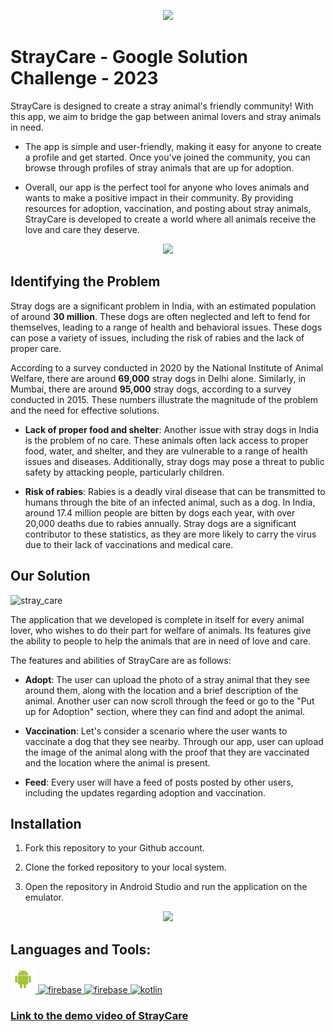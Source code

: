<p align="center" justify-content="space-around">
    <img src="https://user-images.githubusercontent.com/99107358/229183712-49dc5116-8258-4747-b150-9f001d2b7434.jpg" width="400" height="auto">
</p>

# StrayCare - Google Solution Challenge - 2023 

StrayCare is designed to create a stray animal's friendly community! With this app, we aim to bridge the gap between animal lovers and stray animals in need. 

- The app is simple and user-friendly, making it easy for anyone to create a profile and get started. Once you've joined the community, you can browse through profiles of stray animals that are up for adoption.  

- Overall, our app is the perfect tool for anyone who loves animals and wants to make a positive impact in their community. By providing resources for adoption, vaccination, and posting about stray animals, StrayCare is developed to create a world where all animals receive the love and care they deserve.

<p align="center">
    <img src="https://media.istockphoto.com/id/512335316/photo/stray-dogs-on-street.jpg?s=612x612&w=0&k=20&c=92efgEnqEyGHfgJJpEeUVuXP68yZ15p82hFzQj6jVyA=" width="400" height="auto">
</p>

## Identifying the Problem

Stray dogs are a significant problem in India, with an estimated population of around **30 million**. These dogs are often neglected and left to fend for themselves, leading to a range of health and behavioral issues. These dogs can pose a variety of issues, including the risk of rabies and the lack of proper care.

According to a survey conducted in 2020 by the National Institute of Animal Welfare, there are around **69,000** stray dogs in Delhi alone. Similarly, in Mumbai, there are around **95,000** stray dogs, according to a survey conducted in 2015. These numbers illustrate the magnitude of the problem and the need for effective solutions.


- **Lack of proper food and shelter**: Another issue with stray dogs in India is the problem of no care. These animals often lack access to proper food, water, and shelter, and they are vulnerable to a range of health issues and diseases. Additionally, stray dogs may pose a threat to public safety by attacking people, particularly children.

- **Risk of rabies**: Rabies is a deadly viral disease that can be transmitted to humans through the bite of an infected animal, such as a dog. In India, around 17.4 million people are bitten by dogs each year, with over 20,000 deaths due to rabies annually. Stray dogs are a significant contributor to these statistics, as they are more likely to carry the virus due to their lack of vaccinations and medical care. 

## Our Solution

![stray_care](https://user-images.githubusercontent.com/99107358/229846911-0607b479-e064-4e0e-89fc-044737b2403d.png)

The application that we developed is complete in itself for every animal lover, who wishes to do their part for welfare of animals. Its features give the ability to people to help the animals that are in need of love and care. 

The features and abilities of StrayCare are as follows:

- **Adopt**: The user can upload the photo of a stray animal that they see around them, along with the location and a brief description of the animal. Another user can now scroll through the feed or go to the "Put up for Adoption" section, where they can find and adopt the animal.

- **Vaccination**: Let's consider a scenario where the user wants to vaccinate a dog that they see nearby. Through our app, user can upload the image of the animal along with the proof that they are vaccinated and the location where the animal is present.

- **Feed**: Every user will have a feed of posts posted by other users, including the updates regarding adoption and vaccination.

## Installation

1. Fork this repository to your Github account.

2. Clone the forked repository to your local system.

3. Open the repository in Android Studio and run the application on the emulator.
<p align="center">
    <img src="https://media.istockphoto.com/id/1170679242/photo/little-brown-stray-dog-on-the-street.jpg?s=612x612&w=0&k=20&c=gfX5Fn8QncUK9ymUjFLhNJ-ishPIlZdGWMwHlKEQXo4=" width="400" height="auto">
</p>

## Languages and Tools:
<p align="left"> <a href="https://developer.android.com" target="_blank" rel="noreferrer"> <img src="https://raw.githubusercontent.com/devicons/devicon/master/icons/android/android-original-wordmark.svg" alt="android" width="40" height="40"/> </a> <a href="https://firebase.google.com/" target="_blank" rel="noreferrer"> <img src="https://www.vectorlogo.zone/logos/firebase/firebase-icon.svg" alt="firebase" width="40" height="40"/>  <a href="https://mapsplatform.google.com/" target="_blank" rel="noreferrer"> <img src="https://encrypted-tbn0.gstatic.com/images?q=tbn:ANd9GcQo07JtbAGwZaV0IbW6jpCxpfIdXjf7glS0p_MoC7YIYg&s" alt="firebase" width="40" height="40"/> </a></a>  <a href="https://kotlinlang.org" target="_blank" rel="noreferrer"> <img src="https://www.vectorlogo.zone/logos/kotlinlang/kotlinlang-icon.svg" alt="kotlin" width="40" height="40"/></a></p>
</p>

### [Link to the demo video of StrayCare](https://www.youtube.com/watch?v=VYY4WDA2HE0 "Title")
